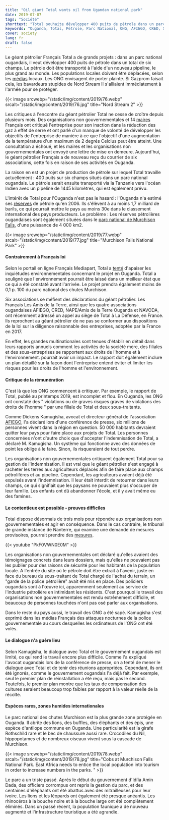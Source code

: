 ```yaml
---
title: "Oil giant Total wants oil from Ugandan national park"
date: 2019-07-07
tags: "Société"
shorttext: "Total souhaite développer 400 puits de pétrole dans un parc national ougandais protégé et construire le plus grand oléoduc au monde."
keywords: "Ouganda, Total, Pétrole, Parc National, ONG, AFIEGO, CRED, Survie, Les Amis de la Terre, NAVODA, NAPE/Amis de la Terre Ouganda, Nature, Protection de l'environnement, Environnement"
cover: society
lang: fr
draft: false
---
```

Le géant pétrolier Français Total a de grands projets : dans un parc national ougandais, il veut développer 400 puits de pétrole dans un total de six champs. Le pétrole doit être transporté à l'aide d'un nouveau pipeline, le plus grand au monde. Les populations locales doivent être déplacées, selon les [médias](https://www.mediapart.fr/journal/france/250619/total-mis-en-demeure-pour-ses-activites-en-ouganda "Total mis en demeure pour ses activités en Ouganda") locaux. Les ONG envisagent de porter plainte. Si Gazprom faisait cela, les bavardeurs stupides de Nord Stream II s'alliaient immédiatement à l'armée pour se protéger.

{{< image srcwebp="/static/img/content/2019/76.webp" srcalt="/static/img/content/2019/76.jpg" title="Nord Stream 2" >}}

Les critiques à l'encontre du géant pétrolier Total ne cesse de croître depuis plusieurs mois. Des organisations non gouvernementales et 14 [maires](https://www.mediapart.fr/journal/france/180619/des-maires-veulent-obliger-total-moins-polluer "Des maires veulent obliger Total à moins polluer") Français ont critiqué l'entreprise pour son inaction dans la réduction des gaz à effet de serre et ont parlé d'un manque de volonté de développer les objectifs de l'entreprise de manière à ce que l'objectif d'une augmentation de la température d'un maximum de 2 degrés Celcius peut être atteint. Une consultation a échoué, et les maires et les organisations non gouvernementales ont envoyé une lettre de mise en demeure. Aujourd'hui, le géant pétrolier Français a de nouveau reçu du courrier de six associations, cette fois en raison de ses activités en Ouganda.

La raison en est un projet de production de pétrole sur lequel Total travaille actuellement : 400 puits sur six champs situés dans un parc national ougandais. Le pétrole serait ensuite transporté via la Tanzanie vers l'océan Indien avec un pipeline de 1445 kilomètres, qui est également prévu.

L'intérêt de Total pour l'Ouganda n'est pas le hasard : l'Ouganda n'a estimé ses [réserves](https://www.researchgate.net/publication/276887058_Oil_and_Governance_in_Uganda "Oil and Governance in Uganda") de pétrole qu'en 2006. Ils s'élèvent à au moins 1,7 milliard de barils, ce qui pourrait mettre le pays au moins 30e dans le classement international des pays producteurs. Le problème : Les réserves pétrolières ougandaises sont également situées dans le [parc national de Murchison Falls](https://www.murchisonfallsparkuganda.com/ "Murchison Falls National Park Uganda (Kabalega National Park"), d'une puissance de 4 000 km2.

{{< image srcwebp="/static/img/content/2019/77.webp" srcalt="/static/img/content/2019/77.jpg" title="Murchison Falls National Park" >}}

#### Contrairement à Français loi

Selon le portail en ligne Français Mediapart, Total a [tenté](https://www.lemonde.fr/afrique/article/2019/05/29/en-rdc-et-en-ouganda-le-groupe-total-dans-le-viseur-des-defenseurs-de-l-environnement_5469013_3212.html "En RDC et en Ouganda, le groupe Total dans le viseur des défenseurs de l’environnement") d'apaiser les inquiétudes environnementales concernant le projet en Ouganda. Total a souligné que l'environnement pourrait être laissé dans un meilleur état que ce qui a été constaté avant l'arrivée. Le projet prendra également moins de 0,1 p. 100 du parc national des chutes Murchison.

Six associations se méfient des déclarations du géant pétrolier. Les Français Les Amis de la Terre, ainsi que les quatre associations ougandaises AFIEGO, CRED, NAPE/Amis de la Terre Ouganda et NAVODA, ont récemment adressé un appel au siège de Total à La Défense, en France. Ils reprochent au géant pétrolier de ne pas se conformer aux dispositions de la loi sur la diligence raisonnable des entreprises, adoptée par la France en 2017.

En effet, les grandes multinationales sont tenues d'établir en détail dans leurs rapports annuels comment les activités de la société mère, des filiales et des sous-entreprises se rapportent aux droits de l'homme et à l'environnement. pourrait avoir un impact. Le rapport doit également inclure un plan détaillé sur la façon dont l'entreprise entend éviter et limiter les risques pour les droits de l'homme et l'environnement.

#### Critique de la rémunération

C'est là que les ONG commencent à critiquer. Par exemple, le rapport de Total, publié au printemps 2019, est incomplet et flou. En Ouganda, les ONG ont constaté des " violations ou de graves risques graves de violations des droits de l'homme " par une filiale de Total et deux sous-traitants.

Comme Dickens Kamugisha, avocat et directeur général de l'association [AFIEGO](https://www.afiego.org/ "Africa Institute for Energy Governance"), l'a déclaré lors d'une conférence de presse, six millions de personnes vivent dans la région en question. 50 000 habitants devraient quitter leur pays pour faire place aux projets de Total. Les personnes concernées n'ont d'autre choix que d'accepter l'indemnisation de Total, a déclaré M. Kamugisha. Un système qui fonctionne avec des données de point les oblige à le faire. Sinon, ils risqueraient de tout perdre.

Les organisations non gouvernementales critiquent également Total pour sa gestion de l'indemnisation. Il est vrai que le géant pétrolier s'est engagé à racheter les terres aux agriculteurs déplacés afin de faire place aux champs pétrolifères et au pipeline. Cependant, les agriculteurs avaient déjà été expulsés avant l'indemnisation. Il leur était interdit de retourner dans leurs champs, ce qui signifiait que les paysans ne pouvaient plus s'occuper de leur famille. Les enfants ont dû abandonner l'école, et il y avait même eu des famines.

#### Le contentieux est possible - preuves difficiles

Total dispose désormais de trois mois pour répondre aux organisations non gouvernementales et agir en conséquence. Dans le cas contraire, le tribunal de grande instance de Nanterre, qui examine une demande de mesures provisoires, pourrait prendre des [mesures](https://www.totalautribunal.org/ "Total, rendez-vous au tribunal!").

{{< youtube "PkF0VWN0E0M" >}}

Les organisations non gouvernementales ont déclaré qu'elles avaient des témoignages concrets dans leurs dossiers, mais qu'elles ne pouvaient pas les publier pour des raisons de sécurité pour les habitants de la population locale. A l'entrée du site où le pétrole doit être extrait à l'avenir, juste en face du bureau du sous-traitant de Total chargé de l'achat du terrain, un "garde de la police pétrolière" avait été mis en place. Des policiers ougandais sont à l'œuvre ici, apparemment seulement au service de l'industrie pétrolière en intimidant les résidents. C'est pourquoi le travail des organisations non gouvernementales est rendu extrêmement difficile, et beaucoup de personnes touchées n'ont pas osé parler aux organisations.

Dans le reste du pays aussi, le travail des ONG a été sapé. Kamugisha s'est exprimé dans les médias Français des attaques nocturnes de la police gouvernementale au cours desquelles les ordinateurs de l'ONG ont été volés.

#### Le dialogue n'a guère lieu

Selon Kamugisha, le dialogue avec Total et le gouvernement ougandais est limité, ce qui rend le travail encore plus difficile. Comme l'a expliqué l'avocat ougandais lors de la conférence de presse, on a tenté de mener le dialogue avec Total et de tenir des réunions appropriées. Cependant, ils ont été ignorés, comme le gouvernement ougandais l'a déjà fait. Par exemple, seul le premier plan de réinstallation a été reçu, mais pas le second. Toutefois, le premier plan montre que les taux de compensation des cultures seraient beaucoup trop faibles par rapport à la valeur réelle de la récolte.

#### Espèces rares, zones humides internationales

Le parc national des chutes Murchison est la plus grande zone protégée en Ouganda. Il abrite des lions, des buffles, des éléphants et des épis, une espèce d'antilope commune en Ouganda. Une particularité est la girafe Rothschild rare et le bec de chaussure aussi rare. Crocodiles du Nil, hippopotames et de nombreux oiseaux vivent sous la cascade de Murchison.

{{< image srcwebp="/static/img/content/2019/78.webp" srcalt="/static/img/content/2019/78.jpg" title="Cobs at Murchison Falls National Park. East Africa needs to entice the local population into tourism in order to increase numbers in the parks. " >}}

Le parc a un triste passé. Après le début du gouvernement d'Idiïa Amin Dada, des officiers corrompus ont repris la gestion du parc, et des centaines d'éléphants ont été abattus avec des mitrailleuses pour leur ivoire. Les lions et les léopards ont également été presque anéantis. Les rhinocéros à la bouche noire et à la bouche large ont été complètement éliminés. Dans un passé récent, la population faunique a de nouveau augmenté et l'infrastructure touristique a été agrandie.
